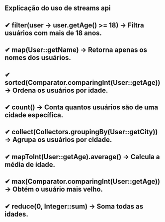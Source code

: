 

## Explicação do uso de streams api

## ✔ filter(user -> user.getAge() >= 18) → Filtra usuários com mais de 18 anos.
## ✔ map(User::getName) → Retorna apenas os nomes dos usuários.
## ✔ sorted(Comparator.comparingInt(User::getAge)) → Ordena os usuários por idade.
## ✔ count() → Conta quantos usuários são de uma cidade específica.
## ✔ collect(Collectors.groupingBy(User::getCity)) → Agrupa os usuários por cidade.
## ✔ mapToInt(User::getAge).average() → Calcula a média de idade.
## ✔ max(Comparator.comparingInt(User::getAge)) → Obtém o usuário mais velho.
## ✔ reduce(0, Integer::sum) → Soma todas as idades.
